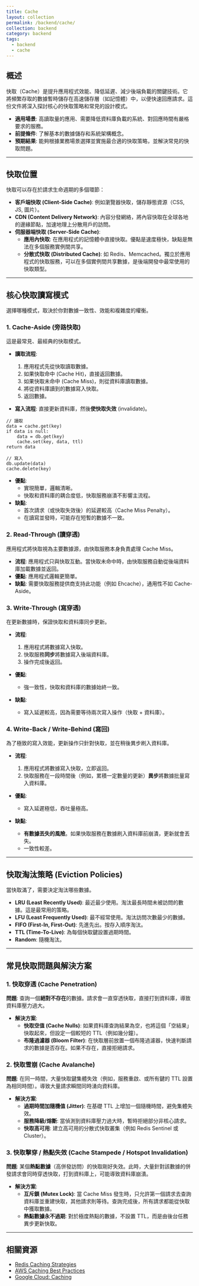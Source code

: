 ```yaml
---
title: Cache
layout: collection
permalink: /backend/cache/
collection: backend
category: backend
tags:
  - backend
  - cache
---
```


## 概述

快取（Cache）是提升應用程式效能、降低延遲、減少後端負載的關鍵技術。它將頻繁存取的數據暫時儲存在高速儲存層（如記憶體）中，以便快速回應請求。這份文件將深入探討核心的快取策略和常見的設計模式。

-   **適用場景**: 高讀取量的應用、需要降低資料庫負載的系統、對回應時間有嚴格要求的服務。
-   **前提條件**: 了解基本的數據儲存和系統架構概念。
-   **預期結果**: 能夠根據業務場景選擇並實施最合適的快取策略，並解決常見的快取問題。

---

## 快取位置

快取可以存在於請求生命週期的多個環節：

-   **客戶端快取 (Client-Side Cache)**: 例如瀏覽器快取，儲存靜態資源（CSS, JS, 圖片）。
-   **CDN (Content Delivery Network)**: 內容分發網絡，將內容快取在全球各地的邊緣節點，加速地理上分散用戶的訪問。
-   **伺服器端快取 (Server-Side Cache)**:
    -   **應用內快取**: 在應用程式的記憶體中直接快取。優點是速度極快，缺點是無法在多個服務實例間共享。
    -   **分散式快取 (Distributed Cache)**: 如 Redis、Memcached。獨立於應用程式的快取服務，可以在多個實例間共享數據，是後端開發中最常使用的快取類型。

---

## 核心快取讀寫模式

選擇哪種模式，取決於你對數據一致性、效能和複雜度的權衡。

### 1. Cache-Aside (旁路快取)

這是最常見、最經典的快取模式。

-   **讀取流程**:

    1. 應用程式先從快取讀取數據。
    2. 如果快取命中 (Cache Hit)，直接返回數據。
    3. 如果快取未命中 (Cache Miss)，則從資料庫讀取數據。
    4. 將從資料庫讀到的數據寫入快取。
    5. 返回數據。

-   **寫入流程**: 直接更新資料庫，然後**使快取失效** (invalidate)。

```plaintext
// 讀取
data = cache.get(key)
if data is null:
    data = db.get(key)
    cache.set(key, data, ttl)
return data

// 寫入
db.update(data)
cache.delete(key)
```

-   **優點**:
    -   實現簡單，邏輯清晰。
    -   快取和資料庫的耦合度低，快取服務崩潰不影響主流程。
-   **缺點**:
    -   首次請求（或快取失效後）的延遲較高（Cache Miss Penalty）。
    -   在讀寫並發時，可能存在短暫的數據不一致。

### 2. Read-Through (讀穿透)

應用程式將快取視為主要數據源，由快取服務本身負責處理 Cache Miss。

-   **流程**: 應用程式只與快取互動。當快取未命中時，由快取服務自動從後端資料庫加載數據並返回。
-   **優點**: 應用程式邏輯更簡單。
-   **缺點**: 需要快取服務提供商支持此功能（例如 Ehcache），通用性不如 Cache-Aside。

### 3. Write-Through (寫穿透)

在更新數據時，保證快取和資料庫同步更新。

-   **流程**:

    1. 應用程式將數據寫入快取。
    2. 快取服務**同步**將數據寫入後端資料庫。
    3. 操作完成後返回。

-   **優點**:
    -   強一致性，快取和資料庫的數據始終一致。
-   **缺點**:
    -   寫入延遲較高，因為需要等待兩次寫入操作（快取 + 資料庫）。

### 4. Write-Back / Write-Behind (寫回)

為了極致的寫入效能，更新操作只針對快取，並在稍後異步刷入資料庫。

-   **流程**:

    1. 應用程式將數據寫入快取，立即返回。
    2. 快取服務在一段時間後（例如，累積一定數量的更新）**異步**將數據批量寫入資料庫。

-   **優點**:
    -   寫入延遲極低，吞吐量極高。
-   **缺點**:
    -   **有數據丟失的風險**。如果快取服務在數據刷入資料庫前崩潰，更新就會丟失。
    -   一致性較差。

---

## 快取淘汰策略 (Eviction Policies)

當快取滿了，需要決定淘汰哪些數據。

-   **LRU (Least Recently Used)**: 最近最少使用。淘汰最長時間未被訪問的數據。這是最常用的策略。
-   **LFU (Least Frequently Used)**: 最不經常使用。淘汰訪問次數最少的數據。
-   **FIFO (First-In, First-Out)**: 先進先出。按存入順序淘汰。
-   **TTL (Time-To-Live)**: 為每個快取鍵設置過期時間。
-   **Random**: 隨機淘汰。

---

## 常見快取問題與解決方案

### 1. 快取穿透 (Cache Penetration)

**問題**: 查詢一個**絕對不存在**的數據。請求會一直穿透快取，直接打到資料庫，導致資料庫壓力過大。

-   **解決方案**:
    -   **快取空值 (Cache Nulls)**: 如果資料庫查詢結果為空，也將這個「空結果」快取起來，但設定一個較短的 TTL（例如幾分鐘）。
    -   **布隆過濾器 (Bloom Filter)**: 在快取層前放置一個布隆過濾器，快速判斷請求的數據是否存在。如果不存在，直接拒絕請求。

### 2. 快取雪崩 (Cache Avalanche)

**問題**: 在同一時間，大量快取鍵集體失效（例如，服務重啟、或所有鍵的 TTL 設置為相同時間）。導致大量請求瞬間同時湧向資料庫。

-   **解決方案**:
    -   **過期時間加隨機值 (Jitter)**: 在基礎 TTL 上增加一個隨機時間，避免集體失效。
    -   **服務降級/熔斷**: 當偵測到資料庫壓力過大時，暫時拒絕部分非核心請求。
    -   **快取高可用**: 建立高可用的分散式快取叢集（例如 Redis Sentinel 或 Cluster）。

### 3. 快取擊穿 / 熱點失效 (Cache Stampede / Hotspot Invalidation)

**問題**: 某個**熱點數據**（高併發訪問）的快取剛好失效。此時，大量針對該數據的併發請求會同時穿透快取，打到資料庫上，可能導致資料庫崩潰。

-   **解決方案**:
    -   **互斥鎖 (Mutex Lock)**: 當 Cache Miss 發生時，只允許第一個請求去查詢資料庫並重建快取，其他請求則等待。查詢完成後，所有請求都能從快取中獲取數據。
    -   **熱點數據永不過期**: 對於極度熱點的數據，不設置 TTL，而是由後台任務異步更新快取。

---

## 相關資源

-   [Redis Caching Strategies](https://redis.com/ebook/part-2-core-concepts/appendices/appendix-a-caching-strategies-and-best-practices/)
-   [AWS Caching Best Practices](https://aws.amazon.com/caching/best-practices/)
-   [Google Cloud: Caching](https://cloud.google.com/architecture/framework/reliability/caching-best-practices)
